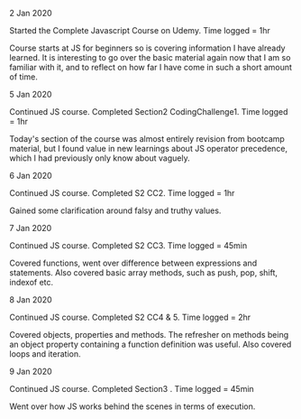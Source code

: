 2 Jan 2020

Started the Complete Javascript Course on Udemy. Time logged = 1hr

Course starts at JS for beginners so is covering information I have already learned. It is interesting to go over the basic material again now that I am so familiar with it, and to reflect on how far I have come in such a short amount of time. 


5 Jan 2020

Continued JS course. Completed Section2 CodingChallenge1. Time logged = 1hr

Today's section of the course was almost entirely revision from bootcamp material, but I found value in new learnings about JS operator precedence, which I had previously only know about vaguely. 


6 Jan 2020

Continued JS course. Completed S2 CC2. Time logged = 1hr

Gained some clarification around falsy and truthy values. 


7 Jan 2020

Continued JS course. Completed S2 CC3. Time logged = 45min 

Covered functions, went over difference between expressions and statements. Also covered basic array methods, such as push, pop, shift, indexof etc. 

8 Jan 2020

Continued JS course. Completed S2 CC4 & 5. Time logged = 2hr

Covered objects, properties and methods. The refresher on methods being an object property containing a function definition was useful.  Also covered loops and iteration. 


9 Jan 2020

Continued JS course. Completed Section3 . Time logged = 45min

Went over how JS works behind the scenes in terms of execution. 
